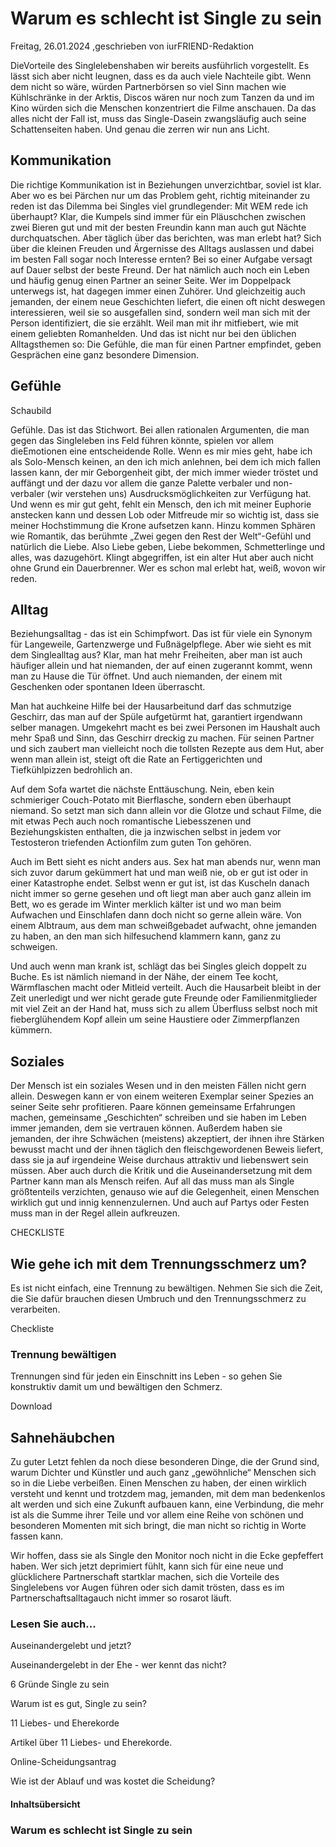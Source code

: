 # Warum es schlecht ist Single zu sein

Freitag, 26.01.2024 ,geschrieben von iurFRIEND-Redaktion

DieVorteile des Singlelebenshaben wir bereits ausführlich vorgestellt. Es lässt sich aber nicht leugnen, dass es da auch viele Nachteile gibt. Wenn dem nicht so wäre, würden Partnerbörsen so viel Sinn machen wie Kühlschränke in der Arktis, Discos wären nur noch zum Tanzen da und im Kino würden sich die Menschen konzentriert die Filme anschauen. Da das alles nicht der Fall ist, muss das Single-Dasein zwangsläufig auch seine Schattenseiten haben. Und genau die zerren wir nun ans Licht.

## Kommunikation

Die richtige Kommunikation ist in Beziehungen unverzichtbar, soviel ist klar. Aber wo es bei Pärchen nur um das Problem geht, richtig miteinander zu reden ist das Dilemma bei Singles viel grundlegender: Mit WEM rede ich überhaupt? Klar, die Kumpels sind immer für ein Pläuschchen zwischen zwei Bieren gut und mit der besten Freundin kann man auch gut Nächte durchquatschen. Aber täglich über das berichten, was man erlebt hat? Sich über die kleinen Freuden und Ärgernisse des Alltags auslassen und dabei im besten Fall sogar noch Interesse ernten? Bei so einer Aufgabe versagt auf Dauer selbst der beste Freund. Der hat nämlich auch noch ein Leben und häufig genug einen Partner an seiner Seite. Wer im Doppelpack unterwegs ist, hat dagegen immer einen Zuhörer. Und gleichzeitig auch jemanden, der einem neue Geschichten liefert, die einen oft nicht deswegen interessieren, weil sie so ausgefallen sind, sondern weil man sich mit der Person identifiziert, die sie erzählt. Weil man mit ihr mitfiebert, wie mit einem geliebten Romanhelden. Und das ist nicht nur bei den üblichen Alltagsthemen so: Die Gefühle, die man für einen Partner empfindet, geben Gesprächen eine ganz besondere Dimension.

## Gefühle

Schaubild

Gefühle. Das ist das Stichwort. Bei allen rationalen Argumenten, die man gegen das Singleleben ins Feld führen könnte, spielen vor allem dieEmotionen eine entscheidende Rolle. Wenn es mir mies geht, habe ich als Solo-Mensch keinen, an den ich mich anlehnen, bei dem ich mich fallen lassen kann, der mir Geborgenheit gibt, der mich immer wieder tröstet und auffängt und der dazu vor allem die ganze Palette verbaler und non-verbaler (wir verstehen uns) Ausdrucksmöglichkeiten zur Verfügung hat. Und wenn es mir gut geht, fehlt ein Mensch, den ich mit meiner Euphorie anstecken kann und dessen Lob oder Mitfreude mir so wichtig ist, dass sie meiner Hochstimmung die Krone aufsetzen kann. Hinzu kommen Sphären wie Romantik, das berühmte „Zwei gegen den Rest der Welt“-Gefühl und natürlich die Liebe. Also Liebe geben, Liebe bekommen, Schmetterlinge und alles, was dazugehört. Klingt abgegriffen, ist ein alter Hut aber auch nicht ohne Grund ein Dauerbrenner. Wer es schon mal erlebt hat, weiß, wovon wir reden.

## Alltag

Beziehungsalltag - das ist ein Schimpfwort. Das ist für viele ein Synonym für Langeweile, Gartenzwerge und Fußnägelpflege. Aber wie sieht es mit dem Singlealltag aus? Klar, man hat mehr Freiheiten, aber man ist auch häufiger allein und hat niemanden, der auf einen zugerannt kommt, wenn man zu Hause die Tür öffnet. Und auch niemanden, der einem mit Geschenken oder spontanen Ideen überrascht.

Man hat auchkeine Hilfe bei der Hausarbeitund darf das schmutzige Geschirr, das man auf der Spüle aufgetürmt hat, garantiert irgendwann selber managen. Umgekehrt macht es bei zwei Personen im Haushalt auch mehr Spaß und Sinn, das Geschirr dreckig zu machen. Für seinen Partner und sich zaubert man vielleicht noch die tollsten Rezepte aus dem Hut, aber wenn man allein ist, steigt oft die Rate an Fertiggerichten und Tiefkühlpizzen bedrohlich an.

Auf dem Sofa wartet die nächste Enttäuschung. Nein, eben kein schmieriger Couch-Potato mit Bierflasche, sondern eben überhaupt niemand. So setzt man sich dann allein vor die Glotze und schaut Filme, die mit etwas Pech auch noch romantische Liebesszenen und Beziehungskisten enthalten, die ja inzwischen selbst in jedem vor Testosteron triefenden Actionfilm zum guten Ton gehören.

Auch im Bett sieht es nicht anders aus. Sex hat man abends nur, wenn man sich zuvor darum gekümmert hat und man weiß nie, ob er gut ist oder in einer Katastrophe endet. Selbst wenn er gut ist, ist das Kuscheln danach nicht immer so gerne gesehen und oft liegt man aber auch ganz allein im Bett, wo es gerade im Winter merklich kälter ist und wo man beim Aufwachen und Einschlafen dann doch nicht so gerne allein wäre. Von einem Albtraum, aus dem man schweißgebadet aufwacht, ohne jemanden zu haben, an den man sich hilfesuchend klammern kann, ganz zu schweigen.

Und auch wenn man krank ist, schlägt das bei Singles gleich doppelt zu Buche. Es ist nämlich niemand in der Nähe, der einem Tee kocht, Wärmflaschen macht oder Mitleid verteilt. Auch die Hausarbeit bleibt in der Zeit unerledigt und wer nicht gerade gute Freunde oder Familienmitglieder mit viel Zeit an der Hand hat, muss sich zu allem Überfluss selbst noch mit fieberglühendem Kopf allein um seine Haustiere oder Zimmerpflanzen kümmern.

## Soziales

Der Mensch ist ein soziales Wesen und in den meisten Fällen nicht gern allein. Deswegen kann er von einem weiteren Exemplar seiner Spezies an seiner Seite sehr profitieren. Paare können gemeinsame Erfahrungen machen, gemeinsame „Geschichten“ schreiben und sie haben im Leben immer jemanden, dem sie vertrauen können. Außerdem haben sie jemanden, der ihre Schwächen (meistens) akzeptiert, der ihnen ihre Stärken bewusst macht und der ihnen täglich den fleischgewordenen Beweis liefert, dass sie ja auf irgendeine Weise durchaus attraktiv und liebenswert sein müssen. Aber auch durch die Kritik und die Auseinandersetzung mit dem Partner kann man als Mensch reifen. Auf all das muss man als Single größtenteils verzichten, genauso wie auf die Gelegenheit, einen Menschen wirklich gut und innig kennenzulernen. Und auch auf Partys oder Festen muss man in der Regel allein aufkreuzen.

CHECKLISTE

## Wie gehe ich mit dem Trennungsschmerz um?

Es ist nicht einfach, eine Trennung zu bewältigen. Nehmen Sie sich die Zeit, die Sie dafür brauchen diesen Umbruch und den Trennungsschmerz zu verarbeiten.

Checkliste

### Trennung bewältigen

Trennungen sind für jeden ein Einschnitt ins Leben - so gehen Sie konstruktiv damit um und bewältigen den Schmerz.

Download

## Sahnehäubchen

Zu guter Letzt fehlen da noch diese besonderen Dinge, die der Grund sind, warum Dichter und Künstler und auch ganz „gewöhnliche“ Menschen sich so in die Liebe verbeißen. Einen Menschen zu haben, der einen wirklich versteht und kennt und trotzdem mag, jemanden, mit dem man bedenkenlos alt werden und sich eine Zukunft aufbauen kann, eine Verbindung, die mehr ist als die Summe ihrer Teile und vor allem eine Reihe von schönen und besonderen Momenten mit sich bringt, die man nicht so richtig in Worte fassen kann.

Wir hoffen, dass sie als Single den Monitor noch nicht in die Ecke gepfeffert haben. Wer sich jetzt deprimiert fühlt, kann sich für eine neue und glücklichere Partnerschaft startklar machen, sich die Vorteile des Singlelebens vor Augen führen oder sich damit trösten, dass es im Partnerschaftsalltagauch nicht immer so rosarot läuft.

### Lesen Sie auch...

Auseinandergelebt und jetzt?

Auseinandergelebt in der Ehe - wer kennt das nicht?

6 Gründe Single zu sein

Warum ist es gut, Single zu sein?

11 Liebes- und Eherekorde

Artikel über 11 Liebes- und Eherekorde.

Online-Scheidungsantrag

Wie ist der Ablauf und was kostet die Scheidung?

#### Inhaltsübersicht

### Warum es schlecht ist Single zu sein